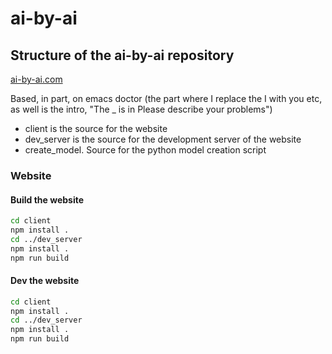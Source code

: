 # ai-by-ai

## Structure of the ai-by-ai repository
[ai-by-ai.com](https://ai-by-ai.com)

Based, in part, on emacs doctor (the part where I replace the I with you
etc, as well is the intro, "The _ is in Please describe your problems")

- client is the source for the website
- dev_server is the source for the development server of the website
- create_model. Source for the python model creation script


### Website

#### Build the website

```sh
cd client
npm install .
cd ../dev_server
npm install .
npm run build
```

#### Dev the website

```sh
cd client
npm install .
cd ../dev_server
npm install .
npm run build
```
